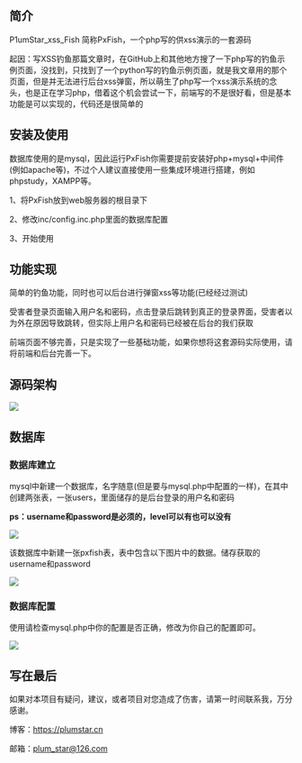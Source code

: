 ## 简介

P1umStar_xss_Fish 简称PxFish，一个php写的供xss演示的一套源码

起因：写XSS钓鱼那篇文章时，在GitHub上和其他地方搜了一下php写的钓鱼示例页面，没找到，只找到了一个python写的钓鱼示例页面，就是我文章用的那个页面，但是并无法进行后台xss弹窗，所以萌生了php写一个xss演示系统的念头，也是正在学习php，借着这个机会尝试一下，前端写的不是很好看，但是基本功能是可以实现的，代码还是很简单的

## 安装及使用

数据库使用的是mysql，因此运行PxFish你需要提前安装好php+mysql+中间件(例如apache等)，不过个人建议直接使用一些集成环境进行搭建，例如phpstudy，XAMPP等。

1、将PxFish放到web服务器的根目录下

2、修改inc/config.inc.php里面的数据库配置

3、开始使用

## 功能实现

简单的钓鱼功能，同时也可以后台进行弹窗xss等功能(已经经过测试)

受害者登录页面输入用户名和密码，点击登录后跳转到真正的登录界面，受害者以为外在原因导致跳转，但实际上用户名和密码已经被在后台的我们获取

前端页面不够完善，只是实现了一些基础功能，如果你想将这套源码实际使用，请将前端和后台完善一下。

## 源码架构

![](https://s1.ax1x.com/2022/05/06/OKnZQg.png)			

## 数据库

### 数据库建立

mysql中新建一个数据库，名字随意(但是要与mysql.php中配置的一样)，在其中创建两张表，一张users，里面储存的是后台登录的用户名和密码

**ps：username和password是必须的，level可以有也可以没有**

![](https://s1.ax1x.com/2022/05/06/OKkp4g.png)

该数据库中新建一张pxfish表，表中包含以下图片中的数据。储存获取的username和password

![](https://s1.ax1x.com/2022/05/06/OKFzE8.png)

### 数据库配置

使用请检查mysql.php中你的配置是否正确，修改为你自己的配置即可。

![](https://s1.ax1x.com/2022/05/06/OKum9K.png)

## 写在最后

如果对本项目有疑问，建议，或者项目对您造成了伤害，请第一时间联系我，万分感谢。

博客：https://plumstar.cn

邮箱：plum_star@126.com

